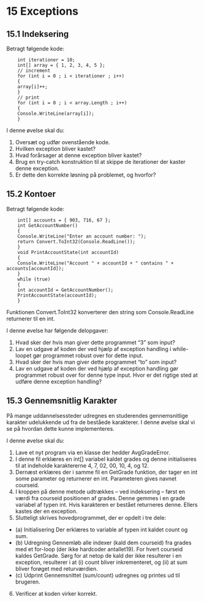 # 15 Exceptions

## 15.1 Indeksering 
Betragt følgende kode:

        int iterationer = 10;
        int[] array = { 1, 2, 3, 4, 5 };
        // increment
        for (int i = 0 ; i < iterationer ; i++)
        {
        array[i]++;
        }
        // print
        for (int i = 0 ; i < array.Length ; i++)
        {
        Console.WriteLine(array[i]);
        }
I denne øvelse skal du:
1. Oversæt og udfør ovenstående kode.
2. Hvilken exception bliver kastet?
3. Hvad forårsager at denne exception bliver kastet?
4. Brug en try-catch konstruktion til at skippe de iterationer der kaster denne exception.
5. Er dette den korrekte løsning på problemet, og hvorfor?

## 15.2 Kontoer
Betragt følgende kode:

        int[] accounts = { 903, 716, 67 };
        int GetAccountNumber()
        {
        Console.WriteLine("Enter an account number: ");
        return Convert.ToInt32(Console.ReadLine());
        }
        void PrintAccountState(int accountId)
        {
        Console.WriteLine("Account " + accountId + " contains " + accounts[accountId]);
        }
        while (true)
        {
        int accountId = GetAccountNumber();
        PrintAccountState(accountId);
        }
Funktionen Convert.ToInt32 konverterer den string som Console.ReadLine returnerer til en int.

I denne øvelse har følgende delopgaver:
1. Hvad sker der hvis man giver dette programmet “3” som input?
2. Lav en udgave af koden der ved hjælp af exception handling i while-loopet gør programmet robust over for dette input.
3. Hvad sker der hvis man giver dette programmet “to” som input?
4. Lav en udgave af koden der ved hjælp af exception handling gør programmet robust over for denne type input. 
Hvor er det rigtige sted at udføre denne exception handling?

## 15.3 Gennemsnitlig Karakter
På mange uddannelsessteder udregnes en studerendes gennemsnitlige karakter udelukkende ud fra de beståede karakterer. 
I denne øvelse skal vi se på hvordan dette kunne implementeres.

I denne øvelse skal du:
1. Lave et nyt program via en klasse der hedder AvgGradeError.
2. I denne fil erklæres en int[] variabel kaldet grades og denne initialiseres til at indeholde karaktererne 4, 7, 02, 00, 10, 4, og 12.
3. Dernæst erklæres der i samme fil en GetGrade funktion, der tager en int some parameter og returnerer en int. Parameteren gives navnet courseid.
4. I kroppen på denne metode udtrækkes – ved indeksering – først en værdi fra courseid positionen af grades. 
Denne gemmes i en grade variabel af typen int. Hvis karakteren er bestået returneres denne. 
Ellers kastes der en exception.
5. Slutteligt skrives hovedprogrammet, der er opdelt i tre dele:
- (a) Initialisering Der erklæres to variable af typen int kaldet count og sum.
- (b) Udregning Gennemløb alle indexer (kald dem courseid) fra grades med et for-loop (der ikke hardcoder antallet19). 
        For hvert courseid kaldes GetGrade. Sørg for at netop de kald der ikke resulterer i en exception, 
        resulterer i at (i) count bliver inkrementeret, og (ii) at sum bliver forøget med returværdien.
- (c) Udprint Gennemsnittet (sum/count) udregnes og printes ud til brugeren.
6. Verificer at koden virker korrekt.
